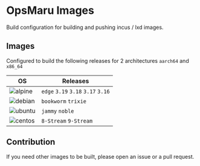 # OpsMaru Images

Build configuration for building and pushing incus / lxd images.

## Images

Configured to build the following releases for 2 architectures `aarch64` and `x86_64`

| OS | Releases |
| ----------------- | ----------------- |
| ![alpine](https://github.com/upmaru/opsmaru-images/actions/workflows/alpine.yml/badge.svg) | `edge` `3.19` `3.18` `3.17` `3.16` |
| ![debian](https://github.com/upmaru/opsmaru-images/actions/workflows/debian.yml/badge.svg) | `bookworm` `trixie` |
| ![ubuntu](https://github.com/upmaru/opsmaru-images/actions/workflows/ubuntu.yml/badge.svg) | `jammy` `noble` |
| ![centos](https://github.com/upmaru/opsmaru-images/actions/workflows/centos.yml/badge.svg) | `8-Stream` `9-Stream` |

## Contribution

If you need other images to be built, please open an issue or a pull request.
